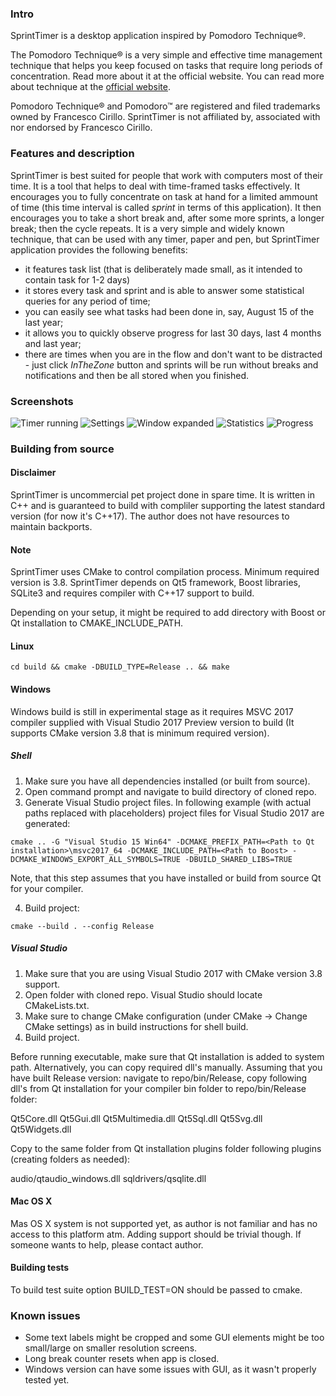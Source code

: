 ### Intro
SprintTimer is a desktop application inspired by Pomodoro Technique®.

The Pomodoro Technique® is a very simple and effective time management technique that helps you keep focused on tasks
 that require long periods of concentration. Read more about it at the official website.
You can read more about technique at the [official website](http://pomodorotechnique.com).


Pomodoro Technique® and Pomodoro™ are registered and filed trademarks owned by Francesco Cirillo. SprintTimer is not affiliated by, associated with nor endorsed by Francesco Cirillo.


### Features and description
SprintTimer is best suited for people that work with computers most of their time.
It is a tool that helps to deal with time-framed tasks effectively. It encourages you to fully concentrate on task at hand for a limited ammount of time (this time interval is called *sprint* in terms of this application). It then encourages you to take a short break and, after some more sprints, a longer break; then the cycle repeats. It is a very simple and widely known technique, that can be used with any timer, paper and pen, but SprintTimer application provides the following benefits:

* it features task list (that is deliberately made small, as it intended to contain task for 1-2 days)
* it stores every task and sprint and is able to answer some statistical queries for any period of time;
* you can easily see what tasks had been done in, say, August 15 of the last year;
* it allows you to quickly observe progress for last 30 days, last 4 months and last year;
* there are times when you are in the flow and don't want to be distracted - just click *InTheZone* button and sprints will be run without breaks and notifications and then be all stored when you finished.

### Screenshots
![Timer running](screenshots/Timer_running.png)
![Settings](screenshots/Settings.png)
![Window expanded](screenshots/Main_expanded.png)
![Statistics](screenshots/Statistics.png)
![Progress](screenshots/Progress.png)

### Building from source

#### Disclaimer
SprintTimer is uncommercial pet project done in spare time. It is written in C++ and is guaranteed to build with compliler supporting the latest standard version (for now it's C++17). The author does not have resources to maintain backports.

#### Note

SprintTimer uses CMake to control compilation process. Minimum required version is 3.8.
SprintTimer depends on Qt5 framework, Boost libraries, SQLite3 and requires compiler with C++17 support to build.

Depending on your setup, it might be required to add directory with Boost or Qt installation to CMAKE_INCLUDE_PATH.

#### Linux

```shell
cd build && cmake -DBUILD_TYPE=Release .. && make
```

#### Windows
Windows build is still in experimental stage as it requires MSVC 2017 compiler supplied with Visual Studio 2017 Preview version to build (It supports CMake version 3.8 that is minimum required version).

##### Shell

1. Make sure you have all dependencies installed (or built from source).
2. Open command prompt and navigate to build directory of cloned repo.
3. Generate Visual Studio project files. In following example (with actual paths replaced with placeholders) project files for Visual Studio 2017 are generated:
```shell
cmake .. -G "Visual Studio 15 Win64" -DCMAKE_PREFIX_PATH=<Path to Qt installation>\msvc2017_64 -DCMAKE_INCLUDE_PATH=<Path to Boost> -DCMAKE_WINDOWS_EXPORT_ALL_SYMBOLS=TRUE -DBUILD_SHARED_LIBS=TRUE
```
Note, that this step assumes that you have installed or build from source Qt for your compiler.

4. Build project:
```shell
cmake --build . --config Release
```

##### Visual Studio
1. Make sure that you are using Visual Studio 2017 with CMake version 3.8 support.
2. Open folder with cloned repo. Visual Studio should locate CMakeLists.txt.
3. Make sure to change CMake configuration (under CMake -> Change CMake settings) as in build instructions for shell build.
4. Build project.


Before running executable, make sure that Qt installation is added to system path.
Alternatively, you can copy required dll's manually.
Assuming that you have built Release version: navigate to repo/bin/Release,
copy following dll's from Qt installation for your compiler bin folder to repo/bin/Release folder:

Qt5Core.dll
Qt5Gui.dll
Qt5Multimedia.dll
Qt5Sql.dll
Qt5Svg.dll
Qt5Widgets.dll

Copy to the same folder from Qt installation plugins folder following plugins (creating folders as needed):

audio/qtaudio_windows.dll
sqldrivers/qsqlite.dll

#### Mac OS X
Mas OS X system is not supported yet, as author is not familiar and has no access to this platform atm.
Adding support should be trivial though. If someone wants to help, please contact author.

#### Building tests
To build test suite option BUILD_TEST=ON should be passed to cmake.

### Known issues
* Some text labels might be cropped and some GUI elements might be too small/large on smaller resolution screens.
* Long break counter resets when app is closed.
* Windows version can have some issues with GUI, as it wasn't properly tested yet.
